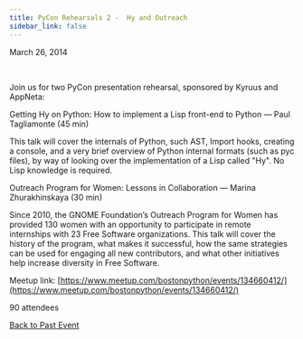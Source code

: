 ```yaml
---
title: PyCon Rehearsals 2 -  Hy and Outreach
sidebar_link: false
---
```


March 26, 2014


   

Join us for two PyCon presentation rehearsal, sponsored by Kyruus and AppNeta:

Getting Hy on Python: How to implement a Lisp front-end to Python — Paul Tagliamonte (45 min)

This talk will cover the internals of Python, such AST, Import hooks, creating a console, and a very brief overview of Python internal formats (such as pyc files), by way of looking over the implementation of a Lisp called "Hy". No Lisp knowledge is required.

Outreach Program for Women: Lessons in Collaboration — Marina Zhurakhinskaya (30 min)

Since 2010, the GNOME Foundation’s Outreach Program for Women has provided 130 women with an opportunity to participate in remote internships with 23 Free Software organizations. This talk will cover the history of the program, what makes it successful, how the same strategies can be used for engaging all new contributors, and what other initiatives help increase diversity in Free Software.


Meetup link: [https://www.meetup.com/bostonpython/events/134660412/](https://www.meetup.com/bostonpython/events/134660412/)

90 attendees

[Back to Past Event](past-events.md)